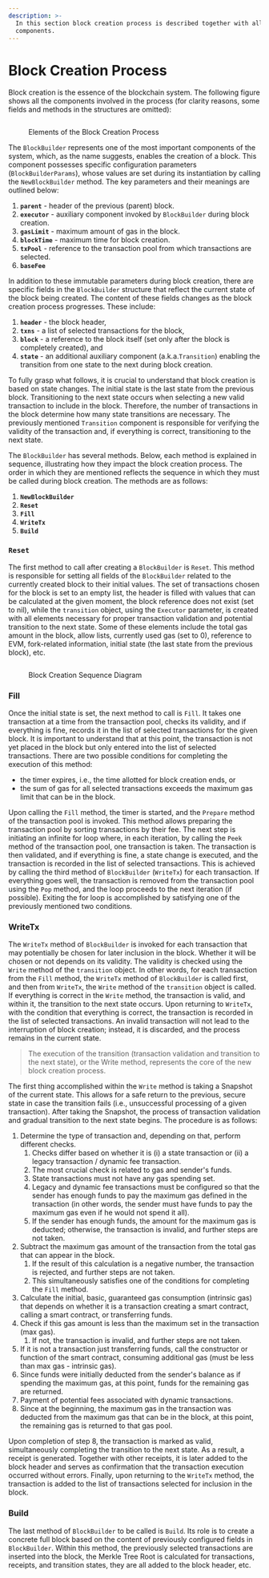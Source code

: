 ```yaml
---
description: >-
  In this section block creation process is described together with all related
  components.
---
```


# Block Creation Process

Block creation is the essence of the blockchain system. The following figure shows all the components involved in the process (for clarity reasons, some fields and methods in the structures are omitted):

<figure><img src="../.gitbook/assets/polybft_block_creation (1).png" alt=""><figcaption><p>Elements of the Block Creation Process</p></figcaption></figure>

The `BlockBuilder` represents one of the most important components of the system, which, as the name suggests, enables the creation of a block. This component possesses specific configuration parameters (`BlockBuilderParams`), whose values are set during its instantiation by calling the `NewBlockBuilder` method. The key parameters and their meanings are outlined below:

1. **`parent`** - header of the previous (parent) block.
2. **`executor`** - auxiliary component invoked by `BlockBuilder` during block creation.
3. **`gasLimit`** - maximum amount of gas in the block.
4. **`blockTime`** - maximum time for block creation.
5. **`txPool`** - reference to the transaction pool from which transactions are selected.
6. **`baseFee`**

In addition to these immutable parameters during block creation, there are specific fields in the `BlockBuilder` structure that reflect the current state of the block being created. The content of these fields changes as the block creation process progresses. These include:

1. **`header`** - the block header,
2. **`txns`** - a list of selected transactions for the block,
3. **`block`** - a reference to the block itself (set only after the block is completely created), and
4. **`state`** - an additional auxiliary component (a.k.a.`Transition`) enabling the transition from one state to the next during block creation.

To fully grasp what follows, it is crucial to understand that block creation is based on state changes. The initial state is the last state from the previous block. Transitioning to the next state occurs when selecting a new valid transaction to include in the block. Therefore, the number of transactions in the block determine how many state transitions are necessary. The previously mentioned `Transition` component is responsible for verifying the validity of the transaction and, if everything is correct, transitioning to the next state.

The `BlockBuilder` has several methods. Below, each method is explained in sequence, illustrating how they impact the block creation process. The order in which they are mentioned reflects the sequence in which they must be called during block creation. The methods are as follows:

1. **`NewBlockBuilder`**
2. **`Reset`**
3. **`Fill`**
4. **`WriteTx`**
5. **`Build`**

### `Reset`

The first method to call after creating a `BlockBuilder` is `Reset`. This method is responsible for setting all fields of the `BlockBuilder` related to the currently created block to their initial values. The set of transactions chosen for the block is set to an empty list, the header is filled with values that can be calculated at the given moment, the block reference does not exist (set to nil), while the `transition` object, using the `Executor` parameter, is created with all elements necessary for proper transaction validation and potential transition to the next state. Some of these elements include the total gas amount in the block, allow lists, currently used gas (set to 0), reference to EVM, fork-related information, initial state (the last state from the previous block), etc.

<figure><img src="../.gitbook/assets/polybft_block_creation_sequence (3).png" alt=""><figcaption><p>Block Creation Sequence Diagram</p></figcaption></figure>

### Fill

Once the initial state is set, the next method to call is `Fill`. It takes one transaction at a time from the transaction pool, checks its validity, and if everything is fine, records it in the list of selected transactions for the given block. It is important to understand that at this point, the transaction is not yet placed in the block but only entered into the list of selected transactions. There are two possible conditions for completing the execution of this method:

* the timer expires, i.e., the time allotted for block creation ends, or
* the sum of gas for all selected transactions exceeds the maximum gas limit that can be in the block.

Upon calling the `Fill` method, the timer is started, and the `Prepare` method of the transaction pool is invoked. This method allows preparing the transaction pool by sorting transactions by their fee. The next step is initiating an infinite for loop where, in each iteration, by calling the `Peek` method of the transaction pool, one transaction is taken. The transaction is then validated, and if everything is fine, a state change is executed, and the transaction is recorded in the list of selected transactions. This is achieved by calling the third method of `BlockBuilder` (`WriteTx`) for each transaction. If everything goes well, the transaction is removed from the transaction pool using the `Pop` method, and the loop proceeds to the next iteration (if possible). Exiting the for loop is accomplished by satisfying one of the previously mentioned two conditions.

### WriteTx

The `WriteTx` method of `BlockBuilder` is invoked for each transaction that may potentially be chosen for later inclusion in the block. Whether it will be chosen or not depends on its validity. The validity is checked using the `Write` method of the `transition` object. In other words, for each transaction from the `Fill` method, the `WriteTx` method of `BlockBuilder` is called first, and then from `WriteTx`, the `Write` method of the `transition` object is called. If everything is correct in the `Write` method, the transaction is valid, and within it, the transition to the next state occurs. Upon returning to `WriteTx`, with the condition that everything is correct, the transaction is recorded in the list of selected transactions. An invalid transaction will not lead to the interruption of block creation; instead, it is discarded, and the process remains in the current state.

> The execution of the transition (transaction validation and transition to the next state), or the Write method, represents the core of the new block creation process.

The first thing accomplished within the `Write` method is taking a Snapshot of the current state. This allows for a safe return to the previous, secure state in case the transition fails (i.e., unsuccessful processing of a given transaction). After taking the Snapshot, the process of transaction validation and gradual transition to the next state begins. The procedure is as follows:

1. Determine the type of transaction and, depending on that, perform different checks.
   1. Checks differ based on whether it is (i) a state transaction or (ii) a legacy transaction / dynamic fee transaction.
   2. The most crucial check is related to gas and sender's funds.
   3. State transactions must not have any gas spending set.
   4. Legacy and dynamic fee transactions must be configured so that the sender has enough funds to pay the maximum gas defined in the transaction (in other words, the sender must have funds to pay the maximum gas even if he would not spend it all).
   5. If the sender has enough funds, the amount for the maximum gas is deducted; otherwise, the transaction is invalid, and further steps are not taken.
2. Subtract the maximum gas amount of the transaction from the total gas that can appear in the block.
   1. If the result of this calculation is a negative number, the transaction is rejected, and further steps are not taken.
   2. This simultaneously satisfies one of the conditions for completing the `Fill` method.
3. Calculate the initial, basic, guaranteed gas consumption (intrinsic gas) that depends on whether it is a transaction creating a smart contract, calling a smart contract, or transferring funds.
4. Check if this gas amount is less than the maximum set in the transaction (max gas).
   1. If not, the transaction is invalid, and further steps are not taken.
5. If it is not a transaction just transferring funds, call the constructor or function of the smart contract, consuming additional gas (must be less than max gas - intrinsic gas).
6. Since funds were initially deducted from the sender's balance as if spending the maximum gas, at this point, funds for the remaining gas are returned.
7. Payment of potential fees associated with dynamic transactions.
8. Since at the beginning, the maximum gas in the transaction was deducted from the maximum gas that can be in the block, at this point, the remaining gas is returned to that gas pool.

Upon completion of step 8, the transaction is marked as valid, simultaneously completing the transition to the next state. As a result, a receipt is generated. Together with other receipts, it is later added to the block header and serves as confirmation that the transaction execution occurred without errors. Finally, upon returning to the `WriteTx` method, the transaction is added to the list of transactions selected for inclusion in the block.

### Build

The last method of `BlockBuilder` to be called is `Build`. Its role is to create a concrete full block based on the content of previously configured fields in `BlockBuilder`. Within this method, the previously selected transactions are inserted into the block, the Merkle Tree Root is calculated for transactions, receipts, and transition states, they are all added to the block header, etc.
